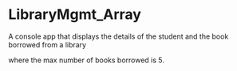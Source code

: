 # LibraryMgmt_Array
 A console app that displays the details of the student and the book borrowed from a library <p>where the max number of books borrowed is 5.


